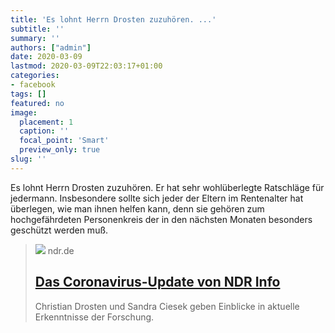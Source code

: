 ```yaml
---
title: 'Es lohnt Herrn Drosten zuzuhören. ...'
subtitle: ''
summary: ''
authors: ["admin"]
date: 2020-03-09
lastmod: 2020-03-09T22:03:17+01:00
categories:
- facebook
tags: []
featured: no
image:
  placement: 1
  caption: ''
  focal_point: 'Smart'
  preview_only: true
slug: ''
---
```

Es lohnt Herrn Drosten zuzuhören. Er hat sehr wohlüberlegte Ratschläge für jedermann. Insbesondere sollte sich jeder der Eltern im Rentenalter hat überlegen, wie man ihnen helfen kann, denn sie gehören zum hochgefährdeten Personenkreis der in den nächsten Monaten besonders geschützt werden muß.
> [![](https://www.ndr.de/mediathek/podcast4798_v-contentxl.jpg)](https://www.ndr.de/nachrichten/info/podcast4684.html)
> ndr.de
> ## [Das Coronavirus-Update von NDR Info](https://www.ndr.de/nachrichten/info/podcast4684.html)
>
>Christian Drosten und Sandra Ciesek geben Einblicke in aktuelle Erkenntnisse der Forschung.

